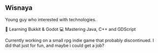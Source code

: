 ## Wisnaya
Young guy who interested with technologies.

📃 Learning Bukkit & Godot
💻 Mastering Java, C++ and GDScript

Currently working on a small rpg indie game that probably discontinued. I did that just for fun, and maybe i could get a job?